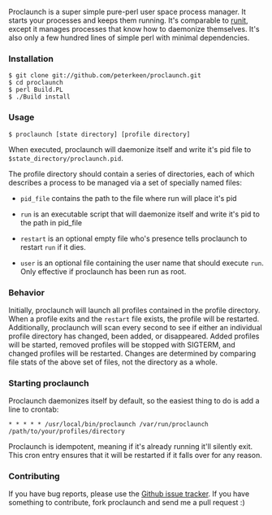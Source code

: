 Proclaunch is a super simple pure-perl user space process manager. It starts your processes and keeps them running. It's comparable to [runit][], except it manages processes that know how to daemonize themselves. It's also only a few hundred lines of simple perl with minimal dependencies. 

### Installation

    $ git clone git://github.com/peterkeen/proclaunch.git
    $ cd proclaunch
    $ perl Build.PL
    $ ./Build install

### Usage

    $ proclaunch [state directory] [profile directory]

When executed, proclaunch will daemonize itself and write it's pid file to `$state_directory/proclaunch.pid`.

The profile directory should contain a series of directories, each of which describes a process to be managed via a set of specially named files:    

* `pid_file`
    contains the path to the file where run will place it's pid

* `run`
    is an executable script that will daemonize itself and write it's pid to the path in pid_file

* `restart`
    is an optional empty file who's presence tells proclaunch to restart `run` if it dies.
    
* `user`
    is an optional file containing the user name that should execute `run`. Only effective if proclaunch has been run as root.
    
### Behavior

Initially, proclaunch will launch all profiles contained in the profile directory. When a profile exits and the `restart` file exists, the profile will be restarted. Additionally, proclaunch will scan every second to see if either an individual profile directory has changed, been added, or disappeared. Added profiles will be started, removed profiles will be stopped with SIGTERM, and changed profiles will be restarted. Changes are determined by comparing file stats of the above set of files, not the directory as a whole.

### Starting proclaunch

Proclaunch daemonizes itself by default, so the easiest thing to do is add a line to crontab:

    * * * * * /usr/local/bin/proclaunch /var/run/proclaunch /path/to/your/profiles/directory

Proclaunch is idempotent, meaning if it's already running it'll silently exit. This cron entry ensures that it will be restarted if it falls over for any reason.

### Contributing 

If you have bug reports, please use the [Github issue tracker][issues]. If you have something to contribute, fork proclaunch and send me a pull request :)

[runit]:           http://smarden.org/runit/
[issues]:          http://github.com/peterkeen/proclaunch/issues

